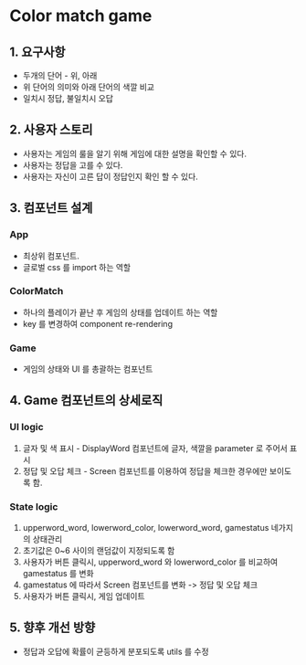 # Color match game
## 1. 요구사항
- 두개의 단어 - 위, 아래
- 위 단어의 의미와 아래 단어의 색깔 비교
- 일치시 정답, 불일치시 오답

## 2. 사용자 스토리
- 사용자는 게임의 룰을 알기 위해 게임에 대한 설명을 확인할 수 있다.
- 사용자는 정답을 고를 수 있다.
- 사용자는 자신이 고른 답이 정답인지 확인 할 수 있다.

## 3. 컴포넌트 설계
### App
- 최상위 컴포넌트.
- 글로벌 css 를 import 하는 역할
### ColorMatch
- 하나의 플레이가 끝난 후 게임의 상태를 업데이트 하는 역할
- key 를 변경하여 component re-rendering 
### Game
- 게임의 상태와 UI 를 총괄하는 컴포넌트

## 4. Game 컴포넌트의 상세로직
### UI logic
1. 글자 및 색 표시 - DisplayWord 컴포넌트에 글자, 색깔을 parameter 로 주어서 표시
2. 정답 및 오답 체크 - Screen 컴포넌트를 이용하여 정답을 체크한 경우에만 보이도록 함.
### State logic
1. upperword_word, lowerword_color,  lowerword_word, gamestatus 네가지의 상태관리
2. 초기값은 0~6 사이의 랜덤값이 지정되도록 함
3. 사용자가 버튼 클릭시, upperword_word 와 lowerword_color 를 비교하여 gamestatus 를 변화
4. gamestatus 에 따라서 Screen 컴포넌트를 변화 -> 정답 및 오답 체크
5. 사용자가 버튼 클릭시, 게임 업데이트

## 5. 향후 개선 방향
- 정답과 오답에 확률이 균등하게 분포되도록 utils 를 수정